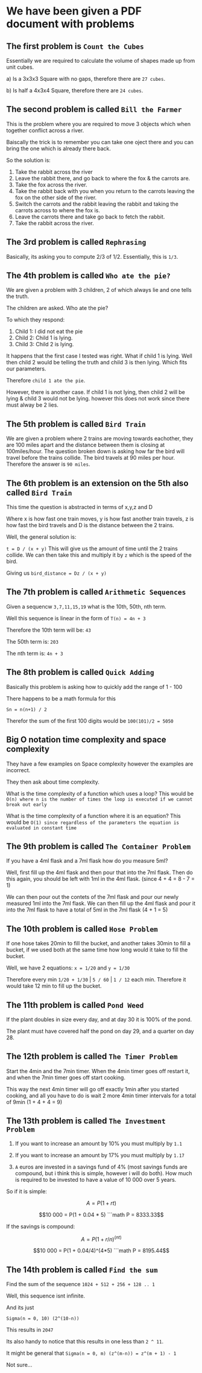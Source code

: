 # We have been given a PDF document with problems

## The first problem is `Count the Cubes`

Essentially we are required to calculate the volume of shapes made up from unit cubes.

a) Is a 3x3x3 Square with no gaps, therefore there are `27 cubes`.

b) Is half a 4x3x4 Square, therefore there are `24 cubes`.

## The second problem is called `Bill the Farmer`

This is the problem where you are required to move 3 objects which when together conflict across a river.

Baiscally the trick is to remember you can take one oject there and you can bring the one which is already there back.

So the solution is:

1. Take the rabbit across the river
2. Leave the rabbit there, and go back to where the fox & the carrots are.
3. Take the fox across the river.
4. Take the rabbit back with you when you return to the carrots leaving the fox on the other side of the river.
5. Switch the carrots and the rabbit leaving the rabbit and taking the carrots across to where the fox is.
6. Leave the carrots there and take go back to fetch the rabbit.
7. Take the rabbit across the river.

## The 3rd problem is called `Rephrasing`

Basically, its asking you to compute 2/3 of 1/2.
Essentially, this is `1/3`.

## The 4th problem is called `Who ate the pie?`

We are given a problem with 3 children, 2 of which always lie and one tells the truth.

The children are asked.
Who ate the pie?

To which they respond:

1. Child 1: I did not eat the pie
2. Child 2: Child 1 is lying.
3. Child 3: Child 2 is lying.

It happens that the first case I tested was right.
What if child 1 is lying. Well then child 2 would be telling the truth and child 3 is then lying. Which fits our parameters.

Therefore `child 1 ate the pie`.

However, there is another case.
If child 1 is not lying, then child 2 will be lying & child 3 would not be lying. however this does not work since there must alway be 2 lies.

## The 5th problem is called `Bird Train`

We are given a problem where 2 trains are moving towards eachother, they are 100 miles apart and the distance between them is closing at 100miles/hour.
The question broken down is asking how far the bird will travel before the trains collide. The bird travels at 90 miles per hour.
Therefore the answer is `90 miles`.

## The 6th problem is an extension on the 5th also called `Bird Train`

This time the question is abstracted in terms of x,y,z and D

Where x is how fast one train moves, y is how fast another train travels, z is how fast the bird travels and D is the distance between the 2 trains.

Well, the general solution is:

`t = D / (x + y)`
This will give us the amount of time until the 2 trains collide.
We can then take this and multiply it by `z` which is the speed of the bird.

Giving us
`bird_distance = Dz / (x + y)`

## The 7th problem is called `Arithmetic Sequences`

Given a sequencw
`3,7,11,15,19` what is the 10th, 50th, nth term.

Well this sequence is linear in the form of
`T(n) = 4n + 3`

Therefore the 10th term will be: `43`

The 50th term is: `203`

The nth term is: `4n + 3`

## The 8th problem is called `Quick Adding`

Basically this problem is asking how to quickly add the range of 1 - 100

There happens to be a math formula for this

`Sn = n(n+1) / 2`

Therefor the sum of the first 100 digits would be
`100(101)/2 = 5050`

## Big O notation time complexity and space complexity

They have a few examples on Space complexity however the examples are incorrect.

They then ask about time complexity.

What is the time complexity of a function which uses a loop?
This would be `O(n) where n is the number of times the loop is executed if we cannot break out early`

What is the time complexity of a function where it is an equation?
This would be `O(1) since regardless of the parameters the equation is evaluated in constant time`

## The 9th problem is called `The Container Problem`

If you have a 4ml flask and a 7ml flask how do you measure 5ml?

Well, first fill up the 4ml flask and then pour that into the 7ml flask. Then do this again, you should be left with 1ml in the 4ml flask. (since 4 + 4 = 8 - 7 = 1)

We can then pour out the contets of the 7ml flask and pour our newly measured 1ml into the 7ml flask. We can then fill up the 4ml flask and pour it into the 7ml flask to have a total of 5ml in the 7ml flask (4 + 1 = 5)

## The 10th problem is called `Hose Problem`

If one hose takes 20min to fill the bucket, and another takes 30min to fill a bucket, if we used both at the same time how long would it take to fill the bucket.

Well, we have 2 equations:
`x = 1/20` and `y = 1/30`

Therefore every min `1/20 + 1/30` | `5 / 60` | `1 / 12` each min.
Therefore it would take 12 min to fill up the bucket.

## The 11th problem is called `Pond Weed`

If the plant doubles in size every day, and at day 30 it is 100% of the pond.

The plant must have covered half the pond on day 29, and a quarter on day 28.

## The 12th problem is called `The Timer Problem`

Start the 4min and the 7min timer.
When the 4min timer goes off restart it, and when the 7min timer goes off start cooking.

This way the next 4min timer will go off exactly 1min after you started cooking, and all you have to do is wait 2 more 4min timer intervals for a total of 9min (1 + 4 + 4 = 9)

## The 13th problem is called `The Investment Problem`

1) If you want to increase an amount by 10% you must multiply by `1.1`

2) If you want to increase an amount by 17% you must multiply by `1.17`

3) `A` euros are invested in a savings fund of 4% (most savings funds are compound, but i think this is simple, however i will do both). How much is required to be invested to have a value of 10 000 over 5 years.

So if it is simple:

```math
A = P(1 + rt)
```

```math
10 000 = P(1 + 0.04 * 5)

```math
P = 8333.33
```

If the savings is compound:

```math
A = P(1 + r/n)^(nt)
```

```math
10 000 = P(1 + 0.04/4)^(4*5)

```math
P = 8195.44
```

## The 14th problem is called `Find the sum`

Find the sum of the sequence `1024 + 512 + 256 + 128 .. 1`

Well, this sequence isnt infinite.

And its just

`Sigma(n = 0, 10) (2^(10-n))`

This results in `2047`

Its also handy to notice that this results in one less than `2 ^ 11`.

It might be general that `Sigma(n = 0, m) (z^(m-n)) = z^(m + 1) - 1`

Not sure...
